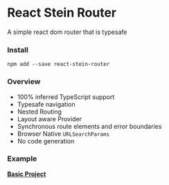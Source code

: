 # React Stein Router 

A simple react dom router that is typesafe

### Install

```
npm add --save react-stein-router
```

### Overview

- 100% inferred TypeScript support
- Typesafe navigation
- Nested Routing
- Layout aware Provider
- Synchronous route elements and error boundaries
- Browser Native `URLSearchParams`
- No code generation

### Example

**[Basic Project](./examples/basic)**
